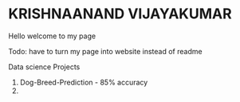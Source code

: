 # KRISHNAANAND VIJAYAKUMAR

Hello welcome to my page

Todo:
have to turn my page into website instead of readme

Data science Projects

  1. Dog-Breed-Prediction - 85% accuracy
  2. 
